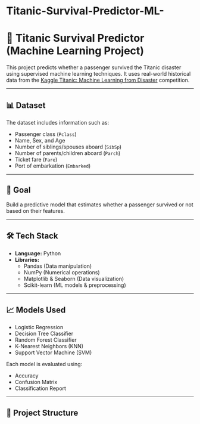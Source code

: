 # Titanic-Survival-Predictor-ML-
# 🚢 Titanic Survival Predictor (Machine Learning Project)

This project predicts whether a passenger survived the Titanic disaster using supervised machine learning techniques. It uses real-world historical data from the [Kaggle Titanic: Machine Learning from Disaster](https://www.kaggle.com/competitions/titanic) competition.

---

## 📊 Dataset

The dataset includes information such as:
- Passenger class (`Pclass`)
- Name, Sex, and Age
- Number of siblings/spouses aboard (`SibSp`)
- Number of parents/children aboard (`Parch`)
- Ticket fare (`Fare`)
- Port of embarkation (`Embarked`)

---

## 🎯 Goal

Build a predictive model that estimates whether a passenger survived or not based on their features.

---

## 🛠️ Tech Stack

- **Language:** Python
- **Libraries:**
  - Pandas (Data manipulation)
  - NumPy (Numerical operations)
  - Matplotlib & Seaborn (Data visualization)
  - Scikit-learn (ML models & preprocessing)

---

## 📈 Models Used

- Logistic Regression
- Decision Tree Classifier
- Random Forest Classifier
- K-Nearest Neighbors (KNN)
- Support Vector Machine (SVM)

Each model is evaluated using:
- Accuracy
- Confusion Matrix
- Classification Report

---

## 📂 Project Structure

